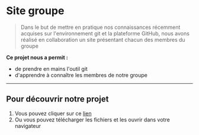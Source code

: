 # Site groupe
> Dans le but de mettre en pratique nos connaissances récemment acquises sur l'environnement git et la plateforme GitHub, nous avons réalisé en collaboration un site présentant chacun des membres du groupe

**Ce projet nous a permit :**
- de prendre en mains l'outil git
- d'apprendre à connaître les membres de notre groupe

---

## Pour découvrir notre projet
1. Vous pouvez cliquer sur ce [lien](https://lucaschrng.github.io/site_groupe/PageFanny.html)
2. Ou vous pouvez télécharger les fichiers et les ouvrir dans votre navigateur
